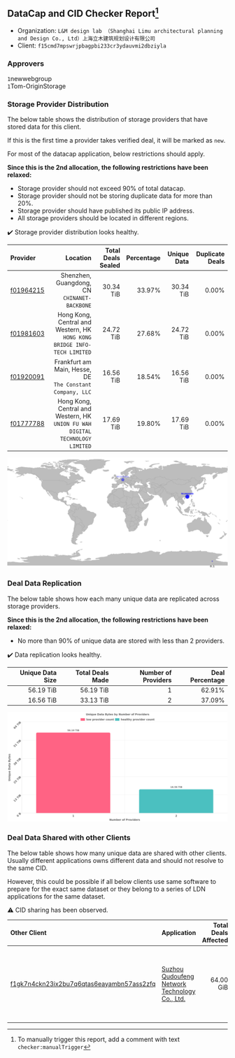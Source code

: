 ## DataCap and CID Checker Report[^1]
 - Organization: `L&M design lab （Shanghai Limu architectural planning and Design Co., Ltd）上海立木建筑规划设计有限公司`
 - Client: `f15cmd7mpswrjpbagpbi233cr3ydauvmi2dbziyla`
### Approvers
`1`newwebgroup<br/>`1`Tom-OriginStorage

### Storage Provider Distribution
The below table shows the distribution of storage providers that have stored data for this client.

If this is the first time a provider takes verified deal, it will be marked as `new`.

For most of the datacap application, below restrictions should apply.

**Since this is the 2nd allocation, the following restrictions have been relaxed:**
 - Storage provider should not exceed 90% of total datacap.
 - Storage provider should not be storing duplicate data for more than 20%.
 - Storage provider should have published its public IP address.
 - All storage providers should be located in different regions.

✔️ Storage provider distribution looks healthy.

| Provider                                              |                                                                         Location | Total Deals Sealed | Percentage | Unique Data | Duplicate Deals |
| :---------------------------------------------------- | -------------------------------------------------------------------------------: | -----------------: | ---------: | ----------: | --------------: |
| [f01964215](https://filfox.info/en/address/f01964215) |                                  Shenzhen, Guangdong, CN<br/>`CHINANET-BACKBONE` |          30.34 TiB |     33.97% |   30.34 TiB |           0.00% |
| [f01981603](https://filfox.info/en/address/f01981603) |      Hong Kong, Central and Western, HK<br/>`HONG KONG BRIDGE INFO-TECH LIMITED` |          24.72 TiB |     27.68% |   24.72 TiB |           0.00% |
| [f01920091](https://filfox.info/en/address/f01920091) |                     Frankfurt am Main, Hesse, DE<br/>`The Constant Company, LLC` |          16.56 TiB |     18.54% |   16.56 TiB |           0.00% |
| [f01777788](https://filfox.info/en/address/f01777788) | Hong Kong, Central and Western, HK<br/>`UNION FU WAH DIGITAL TECHNOLOGY LIMITED` |          17.69 TiB |     19.80% |   17.69 TiB |           0.00% |

![Provider Distribution](https://raw.githubusercontent.com/data-preservation-programs/filplus-checker-assets/main/filecoin-project/filecoin-plus-large-datasets/issues/565/1672319107976.png)
### Deal Data Replication
The below table shows how each many unique data are replicated across storage providers.

**Since this is the 2nd allocation, the following restrictions have been relaxed:**
- No more than 90% of unique data are stored with less than 2 providers.

✔️ Data replication looks healthy.

| Unique Data Size | Total Deals Made | Number of Providers | Deal Percentage |
| ---------------: | ---------------: | ------------------: | --------------: |
|        56.19 TiB |        56.19 TiB |                   1 |          62.91% |
|        16.56 TiB |        33.13 TiB |                   2 |          37.09% |

![Replication Distribution](https://raw.githubusercontent.com/data-preservation-programs/filplus-checker-assets/main/filecoin-project/filecoin-plus-large-datasets/issues/565/1672319109807.png)
### Deal Data Shared with other Clients
The below table shows how many unique data are shared with other clients.
Usually different applications owns different data and should not resolve to the same CID.

However, this could be possible if all below clients use same software to prepare for the exact same dataset or they belong to a series of LDN applications for the same dataset.

⚠️ CID sharing has been observed.

| Other Client                                                                                                          | Application                                                                                                                    | Total Deals Affected | Unique CIDs | Approvers                                                                                                                                         |
| :-------------------------------------------------------------------------------------------------------------------- | :----------------------------------------------------------------------------------------------------------------------------- | -------------------: | ----------: | :------------------------------------------------------------------------------------------------------------------------------------------------ |
| [f1gk7n4ckn23ix2bu7q6qtas6eayambn57ass2zfq](https://filfox.info/en/address/f1gk7n4ckn23ix2bu7q6qtas6eayambn57ass2zfq) | [Suzhou Qudoufeng Network Technology Co\., Ltd\.](https://github.com/filecoin-project/filecoin-plus-large-datasets/issues/638) |            64.00 GiB |           2 | `1`1ane-1<br/>`1`ipfscn<br/>`2`kernelogic<br/>`1`liyunzhi-666<br/>`1`NDLABS-OFFICE<br/>`3`newwebgroup<br/>`2`stcouldlisa<br/>`3`Tom-OriginStorage |

[^1]: To manually trigger this report, add a comment with text `checker:manualTrigger`
